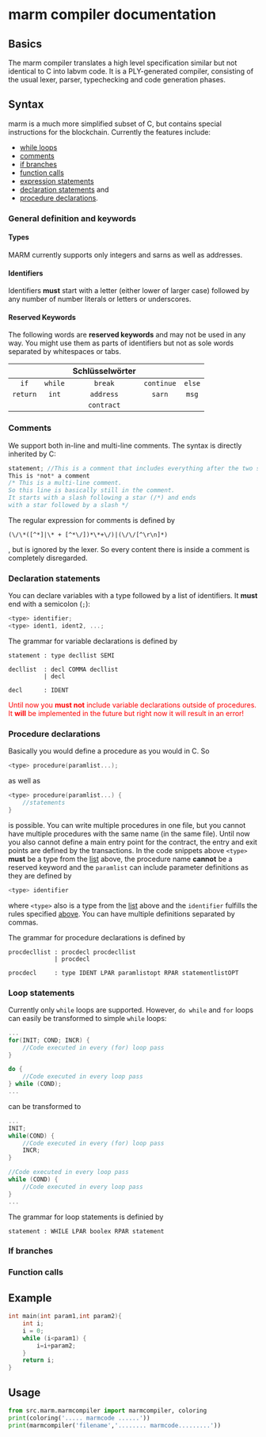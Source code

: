 # marm compiler documentation

## Basics

The marm compiler translates a high level specification similar but not identical
to C into labvm code. It is a PLY-generated compiler, consisting of the usual
lexer, parser, typechecking and code generation phases.

## Syntax
marm is a much more simplified subset of C, but contains special instructions for 
the blockchain. Currently the features include:

- [while loops](#loops)
- [comments](#comments)
- [if branches](#ifs)
- [function calls](#functions)
- [expression statements](#expressions)
- [declaration statements](#declarations) and
- [procedure declarations](#procedures).

### General definition and keywords

#### <a name="head1234"></a> Types
MARM currently supports only integers and sarns as well as addresses.

#### <a name="identifier"></a> Identifiers
Identifiers **must** start with a letter (either lower of larger case) followed by any number 
of number literals or letters or underscores.

#### <a name="keywords"></a> Reserved Keywords
The following words are **reserved keywords** and may not be used in any way. You might use them as
parts of identifiers but not as sole words separated by whitespaces or tabs.

| | | Schlüsselwörter | | |
|:-------------:|:-------------:|:-------------:|:-------------:|:-------------:|
| `if` | `while` | `break` | `continue` | `else` | 
| `return` | `int` | `address` | `sarn` | `msg` |
| | |`contract` | | |


### <a name="comments"></a> Comments

We support both in-line and multi-line comments. The syntax is directly inherited by C:
```c 
statement; //This is a comment that includes everything after the two slashes (//) until the end of the line is reached.
This is *not* a comment
/* This is a multi-line comment. 
So this line is basically still in the comment.
It starts with a slash following a star (/*) and ends 
with a star followed by a slash */
```
The regular expression for comments is defined by
```bnf
(\/\*([^*]|\* + [^*\/])*\*+\/)|(\/\/[^\r\n]*)
```
, but is ignored by the lexer. So every content there is inside a comment is completely
disregarded. 

### <a name="declarations"></a> Declaration statements

You can declare variables with a type followed by a list of identifiers. It **must** end with 
a semicolon (`;`):
```c
<type> identifier;
<type> ident1, ident2, ...;
```

The grammar for variable declarations is defined by
```bnf
statement : type decllist SEMI

decllist  : decl COMMA decllist
          | decl

decl      : IDENT
```

<aside class="warning"> <span style="color:red">
Until now you <b>must not</b> include variable declarations outside of procedures. It <b>will</b> be implemented
in the future but right now it will result in an error! </span>
</aside>


### <a name="procedures"></a> Procedure declarations

Basically you would define a procedure as you would in C. So
```c
<type> procedure(paramlist...);
```
as well as
```c
<type> procedure(paramlist...) {
    //statements
}
```
is possible. You can write multiple procedures in one file, but you cannot have multiple procedures
with the same name (in the same file).
Until now you also cannot define a main entry point for the contract, the entry and exit points
are defined by the transactions.
In the code snippets above `<type>` **must** be a type from the [list](#head1234) above, the procedure 
name **cannot** be a reserved keyword and the `paramlist` can include parameter definitions as they are defined 
by
```c
<type> identifier
``` 
where `<type>` also is a type from the [list](#head1234) above and the `identifier` fulfills the rules specified [above](#identifier).
You can have multiple definitions separated by commas.


The grammar for procedure declarations is defined by
```bnf
procdecllist : procdecl procdecllist
             | procdecl
             
procdecl     : type IDENT LPAR paramlistopt RPAR statementlistOPT
```

### <a name="loops"></a> Loop statements
Currently only `while` loops are supported. However, `do while` and `for` loops can easily
be transformed to simple `while` loops:
```c 
...
for(INIT; COND; INCR) {
    //Code executed in every (for) loop pass
}

do {
    //Code executed in every loop pass
} while (COND);
...
```
can be transformed to
```c 
...
INIT;
while(COND) {
    //Code executed in every (for) loop pass
    INCR;
}

//Code executed in every loop pass
while (COND) {
    //Code executed in every loop pass
}
...
```
The grammar for loop statements is definied by
```bnf
statement : WHILE LPAR boolex RPAR statement
```
### <a name="ifs"></a> If branches

### <a name="functions"></a> Function calls

## Example

```c
int main(int param1,int param2){
    int i;
    i = 0;
    while (i<param1) {
        i=i+param2;
    }
    return i;
}
```

## Usage

```python
from src.marm.marmcompiler import marmcompiler, coloring
print(coloring('..... marmcode ......'))
print(marmcompiler('filename','........ marmcode.........'))
```
